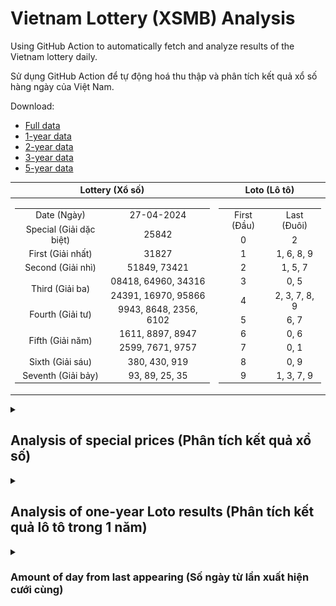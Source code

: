 # Vietnam Lottery (XSMB) Analysis

Using GitHub Action to automatically fetch and analyze results of the Vietnam lottery daily.

Sử dụng GitHub Action để tự động hoá thu thập và phân tích kết quả xổ số hàng ngày của Việt Nam.

Download:

* [Full data](https://raw.githubusercontent.com/khiemdoan/vietnam-lottery-xsmb-analysis/main/results/xsmb.csv)
* [1-year data](https://raw.githubusercontent.com/khiemdoan/vietnam-lottery-xsmb-analysis/main/results/xsmb_1_year.csv)
* [2-year data](https://raw.githubusercontent.com/khiemdoan/vietnam-lottery-xsmb-analysis/main/results/xsmb_2_year.csv)
* [3-year data](https://raw.githubusercontent.com/khiemdoan/vietnam-lottery-xsmb-analysis/main/results/xsmb_3_year.csv)
* [5-year data](https://raw.githubusercontent.com/khiemdoan/vietnam-lottery-xsmb-analysis/main/results/xsmb_5_year.csv)

| Lottery (Xổ số) | Loto (Lô tô) |
| :------------: | :----------: |
| <table><tr><td>Date (Ngày)</td><td>27-04-2024</td></tr><tr><td>Special (Giải dặc biệt)</td><td>25842</td></tr><tr><td>First (Giải nhất)</td><td>31827</td></tr><tr><td>Second (Giải nhì)</td><td>51849, 73421</td></tr><tr><td rowspan="2">Third (Giải ba)</td><td>08418, 64960, 34316</td></tr><tr><td>24391, 16970, 95866</td></tr><tr><td>Fourth (Giải tư)</td><td>9943, 8648, 2356, 6102</td></tr><tr><td rowspan="2">Fifth (Giải năm)</td><td>1611, 8897, 8947</td></tr><tr><td>2599, 7671, 9757</td></tr><tr><td>Sixth (Giải sáu)</td><td>380, 430, 919</td></tr><tr><td>Seventh (Giải bảy)</td><td>93, 89, 25, 35</td></tr></table> | <table><tr><td>First (Đầu)</td><td>Last (Đuôi)</td></tr><tr><td>0</td><td>2</td></tr><tr><td>1</td><td>1, 6, 8, 9</td></tr><tr><td>2</td><td>1, 5, 7</td></tr><tr><td>3</td><td>0, 5</td></tr><tr><td>4</td><td>2, 3, 7, 8, 9</td></tr><tr><td>5</td><td>6, 7</td></tr><tr><td>6</td><td>0, 6</td></tr><tr><td>7</td><td>0, 1</td></tr><tr><td>8</td><td>0, 9</td></tr><tr><td>9</td><td>1, 3, 7, 9</td></tr></table> |

<details>
  <summary><h2>Analysis of special prices (Phân tích kết quả xổ số)</h2></summary>
  <h3>Amount of day from last appearing (Số ngày từ lần xuất hiện cuối cùng)</h3>

  ![Delta](images/special_delta.jpg)

  <h3>Top 10 amount of day from last appearing (Top 10 số lâu chưa xuất hiện)</h3>

  ![Delta top 10](images/special_delta_top_10.jpg)
</details>

<details>
  <summary><h2>Analysis of one-year Loto results (Phân tích kết quả lô tô trong 1 năm)</h2></summary>

  Max: 129. Min: 73.

  Mean: 97.74. Standard deviation: 9.87.

  <h3>Detail (Chi tiết)</h3>

  ![Detail](images/heatmap.jpg)

  <h3>Top 10</h3>

  ![Top 10](images/top-10.jpg)

  <h3>Distribution (Phân bổ)</h3>

  ![Distribution](images/distribution.jpg)
</details>

<details>
  <summary><h3>Amount of day from last appearing (Số ngày từ lần xuất hiện cưới cùng)</h2></summary>

  ![Delta](images/delta.jpg)

  <h3>Top 10 amount of day from last appearing (Top 10 số lâu chưa xuất hiện)</h3>

  ![Delta top 10](images/delta_top_10.jpg)
</details>